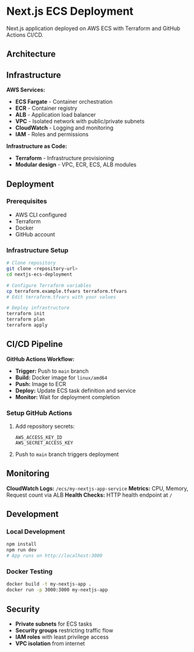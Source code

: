 # Next.js ECS Deployment

Next.js application deployed on AWS ECS with Terraform and GitHub Actions CI/CD.

## Architecture

<!-- SCHEMA PLACEHOLDER - Insert architecture diagram here -->

## Infrastructure

**AWS Services:**

- **ECS Fargate** - Container orchestration
- **ECR** - Container registry
- **ALB** - Application load balancer
- **VPC** - Isolated network with public/private subnets
- **CloudWatch** - Logging and monitoring
- **IAM** - Roles and permissions

**Infrastructure as Code:**

- **Terraform** - Infrastructure provisioning
- **Modular design** - VPC, ECR, ECS, ALB modules

## Deployment

### Prerequisites

- AWS CLI configured
- Terraform
- Docker
- GitHub account

### Infrastructure Setup

```bash
# Clone repository
git clone <repository-url>
cd nextjs-ecs-deployment

# Configure Terraform variables
cp terraform.example.tfvars terraform.tfvars
# Edit terraform.tfvars with your values

# Deploy infrastructure
terraform init
terraform plan
terraform apply
```

## CI/CD Pipeline

**GitHub Actions Workflow:**

- **Trigger:** Push to `main` branch
- **Build:** Docker image for `linux/amd64`
- **Push:** Image to ECR
- **Deploy:** Update ECS task definition and service
- **Monitor:** Wait for deployment completion

### Setup GitHub Actions

1. Add repository secrets:

   ```
   AWS_ACCESS_KEY_ID
   AWS_SECRET_ACCESS_KEY
   ```

2. Push to `main` branch triggers deployment

## Monitoring

**CloudWatch Logs:** `/ecs/my-nextjs-app-service`
**Metrics:** CPU, Memory, Request count via ALB
**Health Checks:** HTTP health endpoint at `/`

## Development

### Local Development

```bash
npm install
npm run dev
# App runs on http://localhost:3000
```

### Docker Testing

```bash
docker build -t my-nextjs-app .
docker run -p 3000:3000 my-nextjs-app
```

## Security

- **Private subnets** for ECS tasks
- **Security groups** restricting traffic flow
- **IAM roles** with least privilege access
- **VPC isolation** from internet
